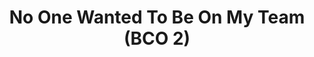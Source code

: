 ---
title: "No One Wanted To Be On My Team (BCO 2)"
episode: 6
podcast: "Polity Matters"
release_date: 2023-10-10
audio: https://overcast.fm/+BCgXKXFZ-Y
youtube: 
tags:
- BCO-2
- PCA
- polity
---